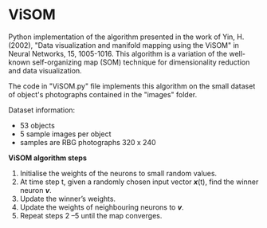 # ViSOM

Python implementation of the algorithm presented in the work of Yin, H. (2002), "Data visualization and manifold mapping using the ViSOM" in Neural Networks, 15, 1005-1016. This algorithm is a variation of the well-known self-organizing map (SOM) technique for dimensionality reduction and data visualization.

The code in "ViSOM.py" file implements this algorithm on the small dataset of object's photographs contained in the "images" folder.

Dataset information:
- 53 objects
- 5 sample images per object
- samples are RBG photographs 320 x 240

**ViSOM algorithm steps**

1. Initialise the weights of the neurons to small random values.
2. At time step t, given a randomly chosen input vector ***x***(t), find the winner neuron ***v***.
3. Update the winner’s weights.
4. Update the weights of neighbouring neurons to ***v***.
5. Repeat steps 2 –5 until the map converges.
